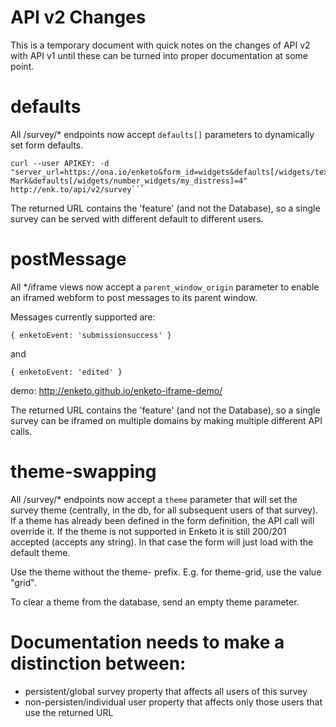 API v2 Changes
=================


This is a temporary document with quick notes on the changes of API v2 with API v1 until these can be turned into proper documentation at some point.

# defaults
All /survey/* endpoints now accept `defaults[]` parameters to dynamically set form defaults.
```
curl --user APIKEY: -d "server_url=https://ona.io/enketo&form_id=widgets&defaults[/widgets/text_widgets/my_string]=Hey Mark&defaults[/widgets/number_widgets/my_distress]=4" http://enk.to/api/v2/survey```
```
The returned URL contains the 'feature' (and not the Database), so a single survey can be served with different default to different users.

# postMessage
All */iframe views now accept a `parent_window_origin` parameter to enable an iframed webform to post messages to its parent window.

Messages currently supported are:

```
{ enketoEvent: 'submissionsuccess' }
```

and 

```
{ enketoEvent: 'edited' } 
```

demo: http://enketo.github.io/enketo-iframe-demo/

The returned URL contains the 'feature' (and not the Database), so a single survey can be iframed on multiple domains by making multiple different API calls.


# theme-swapping

All /survey/* endpoints now accept a `theme` parameter that will set the survey theme (centrally, in the db, for all subsequent users of that survey). If a theme has already been defined in the form definition, the API call will override it. If the theme is not supported in Enketo it is still 200/201 accepted (accepts any string). In that case the form will just load with the default theme.

Use the theme without the theme- prefix. E.g. for theme-grid, use the value "grid".

To clear a theme from the database, send an empty theme parameter.

# Documentation needs to make a distinction between:

* persistent/global survey property that affects all users of this survey
* non-persisten/individual user property that affects only those users that use the returned URL
